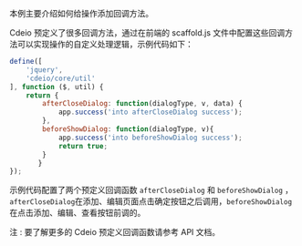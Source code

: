 本例主要介绍如何给操作添加回调方法。

 Cdeio 预定义了很多回调方法，通过在前端的 scaffold.js 文件中配置这些回调方法可以实现操作的自定义处理逻辑，示例代码如下：
```javascript
define([
    'jquery',
    'cdeio/core/util'
], function ($, util) {
    return {
        afterCloseDialog: function(dialogType, v, data) {
            app.success('into afterCloseDialog success');
        },
        beforeShowDialog: function(dialogType, v){
            app.success('into beforeShowDialog success');
            return true;
        }
       }
});
```
示例代码配置了两个预定义回调函数 `afterCloseDialog` 和 `beforeShowDialog` ，`afterCloseDialog`在添加、编辑页面点击确定按钮之后调用，`beforeShowDialog`在点击添加、编辑、查看按钮前调的。

<span class="badge badge-warning">注</span>&nbsp;: 要了解更多的 Cdeio 预定义回调函数请参考 API 文档。


